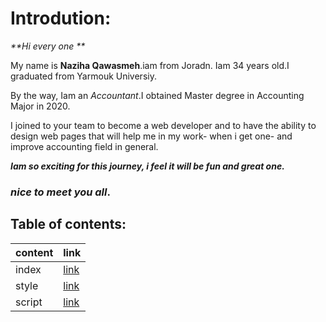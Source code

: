# Introdution: 
 _**Hi every one **_

My name is **Naziha Qawasmeh**.iam from Joradn. Iam 34 years old.I graduated from Yarmouk Universiy. 

By the way, Iam an *Accountant*.I obtained Master degree in Accounting Major in 2020.

I joined to your team to become a web developer and to have the ability to design web pages that will help me in my work- when i get one- and improve accounting field in general.

_**Iam so exciting for this journey, i feel it will be fun and great one.**_

### *nice to meet you all*.



## Table of contents:

|  content       | link |
| ----------    | ----------- |
| index       | [link](https://replit.com/@Naziha86/animalsmd#index.html) |
|style         |[link](https://replit.com/@Naziha86/animalsmd#style.css)        |
|script|[link](https://replit.com/@Naziha86/animalsmd#script.js)
